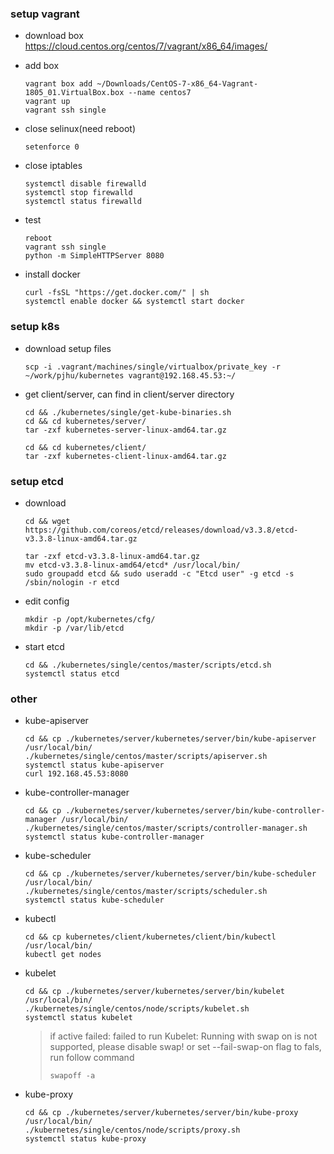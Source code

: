 ### setup vagrant
- download box
https://cloud.centos.org/centos/7/vagrant/x86_64/images/
- add box
    ```
    vagrant box add ~/Downloads/CentOS-7-x86_64-Vagrant-1805_01.VirtualBox.box --name centos7
    vagrant up
    vagrant ssh single
    ```
- close selinux(need reboot)
    ```
    setenforce 0
    ```

- close iptables
    ```
    systemctl disable firewalld
    systemctl stop firewalld
    systemctl status firewalld
    ```

- test
    ```
    reboot
    vagrant ssh single
    python -m SimpleHTTPServer 8080
    ```
    
- install docker
    ```
    curl -fsSL "https://get.docker.com/" | sh
    systemctl enable docker && systemctl start docker
    ```

### setup k8s

- download setup files
    ```
    scp -i .vagrant/machines/single/virtualbox/private_key -r ~/work/pjhu/kubernetes vagrant@192.168.45.53:~/
    ```
    
- get client/server, can find in client/server directory
    ```
    cd && ./kubernetes/single/get-kube-binaries.sh 
    cd && cd kubernetes/server/
    tar -zxf kubernetes-server-linux-amd64.tar.gz

    cd && cd kubernetes/client/
    tar -zxf kubernetes-client-linux-amd64.tar.gz
    ```
    
### setup etcd 
- download
    ```
    cd && wget https://github.com/coreos/etcd/releases/download/v3.3.8/etcd-v3.3.8-linux-amd64.tar.gz
    
    tar -zxf etcd-v3.3.8-linux-amd64.tar.gz
    mv etcd-v3.3.8-linux-amd64/etcd* /usr/local/bin/
    sudo groupadd etcd && sudo useradd -c "Etcd user" -g etcd -s /sbin/nologin -r etcd
    ```
    
- edit config
    ```
    mkdir -p /opt/kubernetes/cfg/
    mkdir -p /var/lib/etcd
    ```
- start etcd    
    ```
    cd && ./kubernetes/single/centos/master/scripts/etcd.sh
    systemctl status etcd
    ```
### other
- kube-apiserver
    ```
    cd && cp ./kubernetes/server/kubernetes/server/bin/kube-apiserver /usr/local/bin/
    ./kubernetes/single/centos/master/scripts/apiserver.sh
    systemctl status kube-apiserver 
    curl 192.168.45.53:8080
    ```
- kube-controller-manager
    ```
    cd && cp ./kubernetes/server/kubernetes/server/bin/kube-controller-manager /usr/local/bin/
    ./kubernetes/single/centos/master/scripts/controller-manager.sh
    systemctl status kube-controller-manager
    ```
- kube-scheduler 
    ```
    cd && cp ./kubernetes/server/kubernetes/server/bin/kube-scheduler /usr/local/bin/
    ./kubernetes/single/centos/master/scripts/scheduler.sh
    systemctl status kube-scheduler
    ```    

- kubectl
    ```
    cd && cp kubernetes/client/kubernetes/client/bin/kubectl /usr/local/bin/
    kubectl get nodes
    ```
    
- kubelet
    ```
    cd && cp ./kubernetes/server/kubernetes/server/bin/kubelet /usr/local/bin/
    ./kubernetes/single/centos/node/scripts/kubelet.sh
    systemctl status kubelet
    ```
    > if active failed: failed to run Kubelet: Running with swap on is not supported, please disable swap! or set --fail-swap-on flag to fals, run follow command
    > ```
    > swapoff -a
    > ```

- kube-proxy
    ```
    cd && cp ./kubernetes/server/kubernetes/server/bin/kube-proxy /usr/local/bin/
    ./kubernetes/single/centos/node/scripts/proxy.sh
    systemctl status kube-proxy
    ```